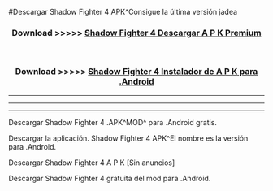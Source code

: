 #Descargar Shadow Fighter 4  APK^Consigue la última versión jadea



<div align="center">
<h3>Download >>>>> <a href="https://es-sites.web.app/?es= Shadow Fighter 4 ">Shadow Fighter 4  Descargar A P K Premium</a></h3><br>

<h3>Download >>>>> <a href="https://es-sites.web.app/?es= Shadow Fighter 4 ">Shadow Fighter 4  Instalador de A P K para .Android</a></h3>
</div>


----------------------------------------------------------

----------------------------------------------------------

----------------------------------------------------------

Descargar Shadow Fighter 4  .APK^MOD^ para .Android gratis.

Descargar la aplicación. Shadow Fighter 4  APK^El nombre es la versión para .Android.

Descargar Shadow Fighter 4  A P K [Sin anuncios]

Descargar Shadow Fighter 4  gratuita del mod para .Android.